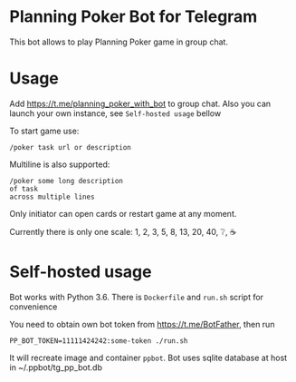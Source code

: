 # Planning Poker Bot for Telegram
This bot allows to play Planning Poker game in group chat.

# Usage
Add https://t.me/planning_poker_with_bot to group chat. Also you can launch your own instance, see `Self-hosted usage` bellow

To start game use:
```
/poker task url or description
``` 

Multiline is also supported:
```
/poker some long description
of task
across multiple lines
```

Only initiator can open cards or restart game at any moment. 

Currently there is only one scale: 1, 2, 3, 5, 8, 13, 20, 40, ❔, ☕

# Self-hosted usage
Bot works with Python 3.6. There is `Dockerfile` and `run.sh` script for convenience

You need to obtain own bot token from https://t.me/BotFather, then run

```
PP_BOT_TOKEN=11111424242:some-token ./run.sh
```
It will recreate image and container `ppbot`. Bot uses sqlite database at host in ~/.ppbot/tg_pp_bot.db

